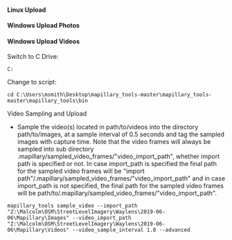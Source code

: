 #### Linux Upload


#### Windows Upload Photos


#### Windows Upload Videos

Switch to C Drive:

`C:`

Change to script:

`cd C:\Users\msmith\Desktop\mapillary_tools-master\mapillary_tools-master\mapillary_tools\bin`

Video Sampling and Upload
- Sample the video(s) located in path/to/videos into the directory path/to/images, at a sample interval of 0.5 seconds and tag the sampled images with capture time. Note that the video frames will always be sampled into sub directory .mapillary/sampled_video_frames/"video_import_path", whether import path is specified or not. In case import_path is specified the final path for the sampled video frames will be "import path"/.mapillary/sampled_video_frames/"video_import_path" and in case import_path is not specified, the final path for the sampled video frames will be path/to/.mapillary/sampled_video_frames/"video_import_path".

`mapillary_tools sample_video --import_path "Z:\Malcolm\OSM\StreetLevelImagery\Waylens\2019-06-06\Mapillary\Images" --video_import_path "Z:\Malcolm\OSM\StreetLevelImagery\Waylens\2019-06-06\Mapillary\Videos" --video_sample_interval 1.0 --advanced `

